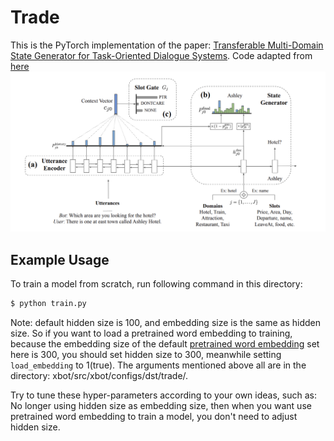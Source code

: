 # Trade
This is the PyTorch implementation of the paper:
[Transferable Multi-Domain State Generator for Task-Oriented Dialogue Systems](https://arxiv.org/abs/1905.08743).
Code adapted from [here](https://github.com/thu-coai/CrossWOZ/tree/master/convlab2/dst/trade)
![trade](../../../asset/trade.png)

## Example Usage
To train a model from scratch, run following command in this directory:
```bash
$ python train.py
```
Note: default hidden size is 100, and embedding size is the same as hidden size. So if you want to load a pretrained
word embedding to training, because the embedding size of the default [pretrained word embedding](https://pan.baidu.com/s/1ZKePwxwsDdzNrfkc6WKdGQ)
set here is 300, you should set hidden size to 300, meanwhile setting `load_embedding` to 1(true). The arguments mentioned above all are in the directory: xbot/src/xbot/configs/dst/trade/.

Try to tune these hyper-parameters according to your own ideas, such as: No longer using hidden size as embedding size,
then when you want use pretrained word embedding to train a model, you don't need to adjust hidden size.
